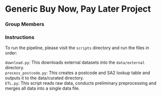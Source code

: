 # Generic Buy Now, Pay Later Project
### Group Members

### Instructions
To run the pipeline, please visit the `scripts` directory and run the files in order:

`download.py`: This downloads external datasets into the `data/external` directory.  
`process_postcode.py`: This creates a postcode and SA2 lookup table and outputs it to the data/curated directory.  
`ETL.py`: This script reads raw data, conducts preliminary preprocessing and merges all data into a single data file.  

